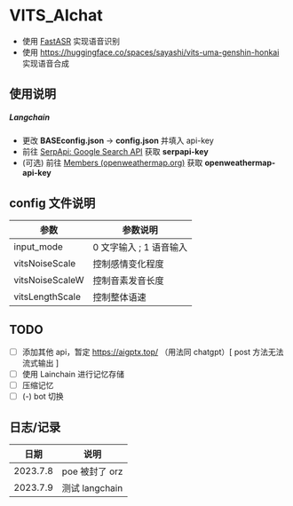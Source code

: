# VITS_AIchat

- 使用 [FastASR](https://github.com/chenkui164/FastASR) 实现语音识别
- 使用 https://huggingface.co/spaces/sayashi/vits-uma-genshin-honkai 实现语音合成

## 使用说明

##### Langchain

- 更改 **BASEconfig.json** -> **config.json** 并填入 api-key
- 前往 [SerpApi: Google Search API](https://serpapi.com/) 获取 **serpapi-key**
- (可选) 前往 [Members (openweathermap.org)](https://home.openweathermap.org/api_keys) 获取 **openweathermap-api-key**

## config 文件说明

| 参数            | 参数说明                |
| --------------- | ----------------------- |
| input_mode      | 0 文字输入 ; 1 语音输入 |
| vitsNoiseScale  | 控制感情变化程度        |
| vitsNoiseScaleW | 控制音素发音长度        |
| vitsLengthScale | 控制整体语速            |

## TODO

- [ ] 添加其他 api，暂定 https://aigptx.top/ （用法同 chatgpt）[ post 方法无法流式输出 ]
- [ ] 使用 Lainchain 进行记忆存储
- [ ] 压缩记忆
- [ ] (-) bot 切换

## 日志/记录

| 日期     | 说明           |
| -------- | -------------- |
| 2023.7.8 | poe 被封了 orz |
| 2023.7.9 | 测试 langchain |
